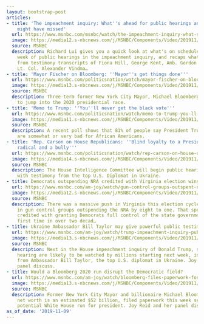 ```yaml
---
layout: bootstrap-post
articles:
- title: 'The impeachment inquiry: What''s ahead for public hearings and what you
    might have missed'
  url: https://www.msnbc.com/msnbc/watch/the-impeachment-inquiry-what-s-ahead-for-public-hearings-and-what-you-might-have-missed-73218117642
  image: https://media12.s-nbcnews.com/j/MSNBC/Components/Video/201911/n_msnbc_ImpeachmentWeekahead_191109_1920x1080.nbcnews-fp-1200-630.jpg
  source: MSNBC
  description: Richard Lui gives you a quick look at what's on schedule for the first
    week of public hearings in the impeachment inquiry, and recaps what we've learned
    from testimony transcripts of Fiona Hill, George Kent, Amb. Gordon Sondland, and
    Lt. Col. Alexander Vindma…
- title: 'Mayor Fischer on Bloomberg: ''Mayor''s get things done'''
  url: https://www.msnbc.com/politicsnation/watch/mayor-fischer-on-bloomberg-mayor-s-get-things-done-73215557811
  image: https://media13.s-nbcnews.com/j/MSNBC/Components/Video/201911/n_sharp_fischer_11092019_1920x1080.nbcnews-fp-1200-630.jpg
  source: MSNBC
  description: Three-term former New York City Mayor, Michael Bloomberg, is preparing
    to jump into the 2020 presidential race.
- title: 'Memo to Trump: ''You''ll never get the black vote'''
  url: https://www.msnbc.com/politicsnation/watch/memo-to-trump-you-ll-never-get-the-black-vote-73215557793
  image: https://media11.s-nbcnews.com/j/MSNBC/Components/Video/201911/n_sharp_memo_11092019_1920x1080.nbcnews-fp-1200-630.jpg
  source: MSNBC
  description: A recent poll shows that 81% of people say President Trump's politics
    are somewhat or very bad for African Americans.
- title: 'Rep. Carson on House Republicans: ''Blind loyalty to a President who''s
    radical and a bully'''
  url: https://www.msnbc.com/politicsnation/watch/rep-carson-on-house-republicans-blind-loyalty-to-a-president-who-s-radical-and-a-bully-73215557726
  image: https://media14.s-nbcnews.com/j/MSNBC/Components/Video/201911/n_sharp_carson_11092019_1920x1080.nbcnews-fp-1200-630.jpg
  source: MSNBC
  description: The House Intelligence Committee will begin public hearings on Wednesday
    with testimony from the top U.S. Diplomat in Ukraine.
- title: Democrats outspending NRA credited with Virginia election wins
  url: https://www.msnbc.com/am-joy/watch/gun-control-groups-outspent-nra-8-to-one-in-virginia-elections-73212485808
  image: https://media12.s-nbcnews.com/j/MSNBC/Components/Video/201911/n_joy_guncontrol_191109_1920x1080.nbcnews-fp-1200-630.jpg
  source: MSNBC
  description: There was a massive push in Virginia this election cycle that resulted
    in gun control groups outspending the NRA by eight to one. That spending is being
    credited with granting Democrats full control of the state government for the
    first time in over two decad…
- title: Ukraine Ambassador Bill Taylor may give powerful public testimony
  url: https://www.msnbc.com/am-joy/watch/trump-impeachment-inquiry-public-hearings-start-next-week-73211973678
  image: https://media13.s-nbcnews.com/j/MSNBC/Components/Video/201911/n_joy_impeachmentinquiry_191109_1920x1080.nbcnews-fp-1200-630.jpg
  source: MSNBC
  description: Next in the House impeachment inquiry of Donald Trump, scheduled public
    hearing are likely to be watched by millions starting next week, including testimony
    from Ambassador Bill Taylor, the top U.S. diplomat in Ukraine. Joy Reid and her
    panel discuss.
- title: Would a Bloomberg 2020 run disrupt the Democratic field?
  url: https://www.msnbc.com/am-joy/watch/bloomberg-files-paperwork-for-possible-2020-presidential-run-73211461531
  image: https://media13.s-nbcnews.com/j/MSNBC/Components/Video/201911/n_joy_bloomberg_191109_1920x1080.nbcnews-fp-1200-630.jpg
  source: MSNBC
  description: Former New York City Mayor and billionaire Michael Bloomberg, whose
    net worth is an estimated $52 billion, filed paperwork this week setting up a
    potential White House run for president. Joy Reid and her panel discuss.
as_of_date: '2019-11-09'
---
```


